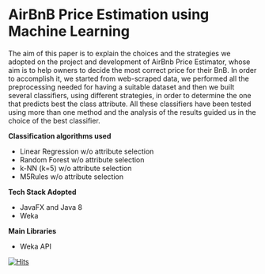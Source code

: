 # AirBnB Price Estimation using Machine Learning
The aim of this paper is to explain the choices and the strategies we adopted on the project and development of AirBnb Price Estimator, whose aim is to help owners to decide the most correct price for their BnB. In order to accomplish it, we started from web-scraped data, we performed all the preprocessing needed for having a suitable dataset and then we built several classifiers, using different strategies, in order to determine the one that predicts best the class attribute. All these classifiers have been tested using more than one method and the analysis of the results guided us in the choice of the best classifier.


**Classification algorithms used**
* Linear Regression w/o attribute selection
* Random Forest w/o attribute selection
* k-NN (k=5) w/o attribute selection
* M5Rules w/o attribute selection

**Tech Stack Adopted**
* JavaFX and Java 8
* Weka

**Main Libraries**
* Weka API

[![Hits](https://hits.seeyoufarm.com/api/count/incr/badge.svg?url=https%3A%2F%2Fgithub.com%2Fedofazza%2FAirBnBPriceEstimator&count_bg=%2379C83D&title_bg=%23555555&icon=&icon_color=%23E7E7E7&title=hits&edge_flat=false)](https://hits.seeyoufarm.com)